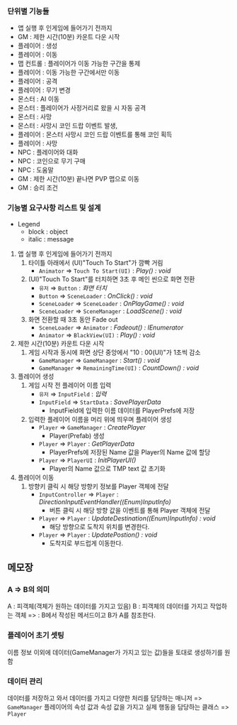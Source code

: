 ### 단위별 기능들
- 앱 실행 후 인게임에 들어가기 전까지
- GM : 제한 시간(10분) 카운트 다운 시작
- 플레이어 : 생성
- 플레이어 : 이동
- 맵 컨트롤 : 플레이어가 이동 가능한 구간을 통제
- 플레이어 : 이동 가능한 구간에서만 이동
- 플레이어 : 공격
- 플레이어 : 무기 변경
- 몬스터 : AI 이동
- 몬스터 : 플레이어가 사정거리로 왔을 시 자동 공격
- 몬스터 : 사망
- 몬스터 : 사망시 코인 드랍 이벤트 발생,
- 플레이어 : 몬스터 사망시 코인 드랍 이벤트를 통해 코인 획득
- 플레이어 : 사망
- NPC : 플레이어와 대화
- NPC : 코인으로 무기 구매
- NPC : 도움말
- GM : 제한 시간(10분) 끝나면 PVP 맵으로 이동
- GM : 승리 조건

### 기능별 요구사항 리스트 및 설계 
- Legend
    - block : object
    - italic : message
1. 앱 실행 후 인게임에 들어가기 전까지
    1. 타이틀 아래에서 (UI)"Touch To Start"가 깜빡 거림
        - `Animator` ⇒ `Touch To Start(UI)` : *Play() : void*
    2. (UI)"Touch To Start"를 터치하면 3초 후 메인 씬으로 화면 전환
        - `유저` ⇒ `Button` : *화면 터치*
        - `Button` ⇒ `SceneLoader` : *OnClick() : void*
        - `SceneLoader` ⇒ `SceneLoader` : *OnPlayGame() : void*   
        - `SceneLoader` => `SceneManager` : *LoadScene() : void* 
    3. 화면 전환할 때 3초 동안 Fade out
        - `SceneLoader` ⇒ `Animator` : *Fadeout() : IEnumerator*
        - `Animator` ⇒ `BlackView(UI)` : *Play() : void*
2. 제한 시간(10분) 카운트 다운 시작
    1. 게임 시작과 동시에 화면 상단 중앙에서 "10 : 00(UI)"가 1초씩 감소
        - `GameManager` ⇒ `GameManager` : *Start() : void*
        - `GameManager` ⇒ `RemainingTime(UI)` : *CountDown() : void*
3. 플레이어 생성
   1. 게임 시작 전 플레이어 이름 입력
      - `유저` ⇒ `InputField` : *입력*
      - `InputField` ⇒ `StartData` : *SavePlayerData*               
        - InputField에 입력한 이름 데이터를 PlayerPrefs에 저장
   2. 입력한 플레이어 이름을 머리 위에 띄우며 플레이어 생성
      - `Player` ⇒ `GameManager` : *CreatePlayer*                   
        - Player(Prefab) 생성
      - `Player` ⇒ `Player` : *GetPlayerData*                       
        - PlayerPrefs에 저장된 Name 값을 Player의 Name 값에 할당
      - `Player` ⇒ `PlayerUI` : *InitPlayerUI()*                    
        - Player의 Name 값으로 TMP text 값 초기화
4. 플레이어 이동
   1. 방향키 클릭 시 해당 방향키 정보를 Player 객체에 전달
      - `InputController` ⇒ `Player` : *DirectionInputEventHandler((Enum)InputInfo)*        
        - 버튼 클릭 시 해당 방향 값을 이벤트를 통해 Player 객체에 전달
      - `Player` ⇒ `Player` : *UpdateDestination((Enum)InputInfo) : void* 
        - 해당 방향으로 도착지 위치를 변경한다.
      - `Player` ⇒ `Player` : *UpdatePostion() : void*              
        - 도착지로 부드럽게 이동한다.



## 메모장
### A => B의 의미
A : 피객체(객체가 원하는 데이터를 가지고 있음)
B : 피객체의 데이터를 가지고 작업하는 객체
=> : B에서 작성된 메서드이고 B가 A를 참조한다.

### 플레이어 초기 셋팅
이름 정보 이외에 데이터(GameManager가 가지고 있는 값)들을 토대로 생성하기를 원함

### 데이터 관리
데이터를 저장하고 와서 데이터를 가지고 다양한 처리를 담당하는 매니저 => `GameManager`
플레이어의 속성 값과 속성 값을 가지고 실제 행동을 담당하는 클래스 => `Player`
